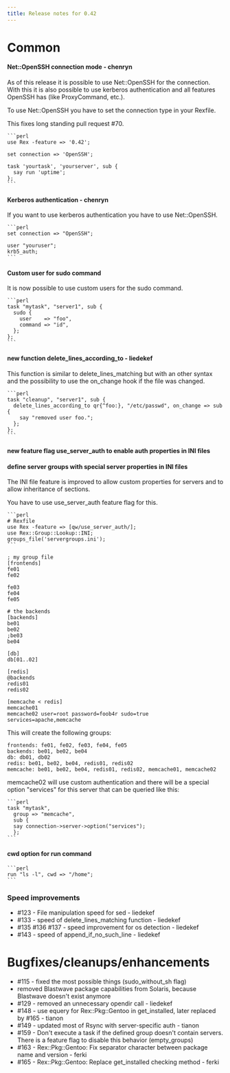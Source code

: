 ```yaml
---
title: Release notes for 0.42
---
```


# Common

#### Net::OpenSSH connection mode - chenryn

As of this release it is possible to use Net::OpenSSH for the connection. With this it is also possible to use kerberos authentication and all features OpenSSH has (like ProxyCommand, etc.).

To use Net::OpenSSH you have to set the connection type in your Rexfile.

This fixes long standing pull request \#70.

    ```perl
    use Rex -feature => '0.42';
    
    set connection => 'OpenSSH';
    
    task 'yourtask', 'yourserver', sub {
      say run 'uptime';
    };
    ```

#### Kerberos authentication - chenryn

If you want to use kerberos authentication you have to use Net::OpenSSH.

    ```perl
    set connection => "OpenSSH";
    
    user "youruser";
    krb5_auth;
    ```

#### Custom user for sudo command

It is now possible to use custom users for the sudo command.

    ```perl
    task "mytask", "server1", sub {
      sudo {
        user    => "foo",
        command => "id",
      };
    };
    ```

#### new function delete\_lines\_according\_to - liedekef

This function is similar to delete\_lines\_matching but with an other syntax and the possibility to use the on\_change hook if the file was changed.

    ```perl
    task "cleanup", "server1", sub {
      delete_lines_according_to qr{^foo:}, "/etc/passwd", on_change => sub {
        say "removed user foo.";
      };
    };
    ```

#### new feature flag use\_server\_auth to enable auth properties in INI files

#### define server groups with special server properties in INI files

The INI file feature is improved to allow custom properties for servers and to allow inheritance of sections.

You have to use use\_server\_auth feature flag for this.

    ```perl
    # Rexfile
    use Rex -feature => [qw/use_server_auth/];
    use Rex::Group::Lookup::INI;
    groups_file('servergroups.ini');
    ```

    ; my group file
    [frontends]
    fe01
    fe02

    fe03
    fe04
    fe05

    # the backends
    [backends]
    be01
    be02
    ;be03
    be04

    [db]
    db[01..02]

    [redis]
    @backends
    redis01
    redis02

    [memcache < redis]
    memcache01
    memcache02 user=root password=foob4r sudo=true services=apache,memcache

This will create the following groups:

    frontends: fe01, fe02, fe03, fe04, fe05
    backends: be01, be02, be04
    db: db01, db02
    redis: be01, be02, be04, redis01, redis02
    memcache: be01, be02, be04, redis01, redis02, memcache01, memcache02

memcache02 will use custom authentication and there will be a special option "services" for this server that can be queried like this:

    ```perl
    task "mytask",
      group => "memcache",
      sub {
      say connection->server->option("services");
      };
    ```

#### cwd option for run command

    ```perl
    run "ls -l", cwd => "/home";
    ```

### Speed improvements

-   \#123 - File manipulation speed for sed - liedekef
-   \#133 - speed of delete\_lines\_matching function - liedekef
-   \#135 \#136 \#137 - speed improvement for os detection - liedekef
-   \#143 - speed of append\_if\_no\_such\_line - liedekef

# Bugfixes/cleanups/enhancements

-   \#115 - fixed the most possible things (sudo\_without\_sh flag)
-   removed Blastwave package capabilities from Solaris, because Blastwave doesn't exist anymore
-   \#129 - removed an unnecessary opendir call - liedekef
-   \#148 - use equery for Rex::Pkg::Gentoo in get\_installed, later replaced by \#165 - tianon
-   \#149 - updated most of Rsync with server-specific auth - tianon
-   \#159 - Don't execute a task if the defined group doesn't contain servers. There is a feature flag to disable this behavior (empty\_groups)
-   \#163 - Rex::Pkg::Gentoo: Fix separator character between package name and version - ferki
-   \#165 - Rex::Pkg::Gentoo: Replace get\_installed checking method - ferki

